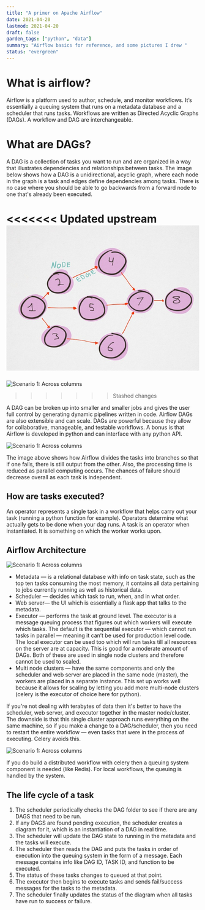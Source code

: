 ```yaml
---
title: "A primer on Apache Airflow"
date: 2021-04-20
lastmod: 2021-04-20
draft: false
garden_tags: ["python", "data"]
summary: "Airflow basics for reference, and some pictures I drew "
status: "evergreen"
---
```


# What is airflow?
   
Airflow is a platform used to author, schedule, and monitor workflows.
It’s essentially a queuing system that runs on a metadata database and a scheduler that runs tasks. Workflows are written as Directed Acyclic Graphs (DAGs). A workflow and DAG are interchangeable.

# What are DAGs?
A DAG is a collection of tasks you want to run and are organized in a way that illustrates dependencies and relationships between tasks.
The image below shows how a DAG is a unidirectional, acyclic graph, where each node in the graph is a task and edges define dependencies among tasks. There is no case where you should be able to go backwards from a forward node to one that's already been executed.

<<<<<<< Updated upstream
![Scenario 1: Across columns](/static/images/airflow1_1.jpeg)
=======
![Scenario 1: Across columns](/airflow1_1.jpeg)
>>>>>>> Stashed changes

A DAG can be broken up into smaller and smaller jobs and gives the user full control by generating dynamic pipelines written in code. Airflow DAGs are also extensible and can scale. DAGs are powerful because they allow for collaborative, manageable, and testable workflows. A bonus is that Airflow is developed in python and can interface with any python API.

![Scenario 1: Across columns](/airflow1_2.jpeg)

The image above shows how Airflow divides the tasks into branches so that if one fails, there is still output from the other. Also, the processing time is reduced as parallel computing occurs. The chances of failure should decrease overall as each task is independent.

## How are tasks executed?
An operator represents a single task in a workflow that helps carry out your task (running a python function for example).
Operators determine what actually gets to be done when your dag runs.
A task is an operator when instantiated. It is something on which the worker works upon.

## Airflow Architecture
    
![Scenario 1: Across columns](/airflow1_3.jpeg)
   
- Metadata — is a relational database with info on task state, such as the top ten tasks consuming the most memory, it contains all data pertaining to jobs currently running as well as historical data.
- Scheduler — decides which task to run, when, and in what order.
- Web server— the UI which is essentially a flask app that talks to the metadata.
- Executor — performs the task at ground level. The executor is a message queuing process that figures out which workers will execute which tasks. The default is the sequential executor — which cannot run tasks in parallel — meaning it can’t be used for production level code. The local executor can be used too which will run tasks till all resources on the server are at capacity. This is good for a moderate amount of DAGs. Both of these are used in single node clusters and therefore cannot be used to scaled.
- Multi node clusters — have the same components and only the scheduler and web server are placed in the same node (master), the workers are placed in a separate instance. This set up works well because it allows for scaling by letting you add more multi-node clusters (celery is the executor of choice here for python).

If you're not dealing with terabytes of data then it's better to have the scheduler, web server, and executor together in the master node/cluster. The downside is that this single cluster approach runs everything on the same machine, so if you make a change to a DAG/scheduler, then you need to restart the entire workflow — even tasks that were in the process of executing. Celery avoids this.

![Scenario 1: Across columns](/airflow1_4.jpeg)

If you do build a distributed workflow with celery then a queuing system component is needed (like Redis). For local workflows, the queuing is handled by the system.

## The life cycle of a task

1. The scheduler periodically checks the DAG folder to see if there are any DAGS that need to be run.
2. If any DAGS are found pending execution, the scheduler creates a diagram for it, which is an instantiation of a DAG in real time.
3. The scheduler will update the DAG state to running in the metadata and the tasks will execute.
4. The scheduler then reads the DAG and puts the tasks in order of execution into the queuing system in the form of a message. Each message contains info like DAG ID, TASK ID, and function to be executed.
5. The status of these tasks changes to queued at that point.
6. The executor then begins to execute tasks and sends fail/success messages for the tasks to the metadata.
7. The scheduler finally updates the status of the diagram when all tasks have run to success or failure.
